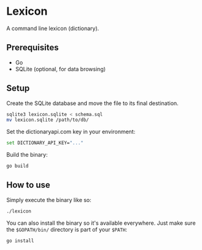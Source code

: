 # Lexicon
A command line lexicon (dictionary).

## Prerequisites
- Go
- SQLite (optional, for data browsing)

## Setup
Create the SQLite database and move the file to its final destination.
```sh
sqlite3 lexicon.sqlite < schema.sql
mv lexicon.sqlite /path/to/db/
```

Set the dictionaryapi.com key in your environment:
```sh
set DICTIONARY_API_KEY="..."
```

Build the binary:
```sh
go build
```

## How to use
Simply execute the binary like so:
```sh
./lexicon
```

You can also install the binary so it's available everywhere. Just make sure the `$GOPATH/bin/` directory is part of your `$PATH`:
```sh
go install
```
